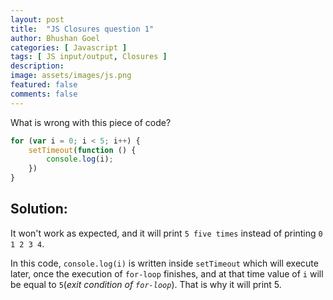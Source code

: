```yaml
---
layout: post
title:  "JS Closures question 1"
author: Bhushan Goel
categories: [ Javascript ]
tags: [ JS input/output, Closures ]
description:
image: assets/images/js.png
featured: false
comments: false
---
```


What is wrong with this piece of code?

```javascript
for (var i = 0; i < 5; i++) {
    setTimeout(function () {
        console.log(i);
    })
}
```

## Solution:

It won't work as expected, and it will print `5 five times` instead of printing `0 1 2 3 4`.

In this code, `console.log(i)` is written inside `setTimeout` which will execute later, once the execution of `for-loop` finishes, and at that time value of `i` will be equal to `5`\(_exit condition of `for-loop`_\). That is why it will print 5.

